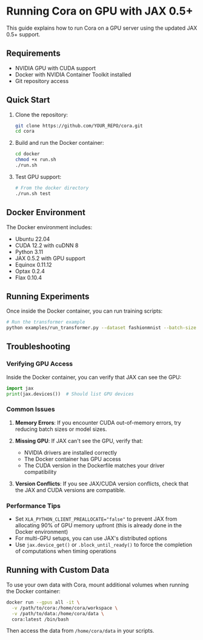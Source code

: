 # Running Cora on GPU with JAX 0.5+

This guide explains how to run Cora on a GPU server using the updated JAX 0.5+ support.

## Requirements

- NVIDIA GPU with CUDA support
- Docker with NVIDIA Container Toolkit installed
- Git repository access

## Quick Start

1. Clone the repository:
   ```bash
   git clone https://github.com/YOUR_REPO/cora.git
   cd cora
   ```

2. Build and run the Docker container:
   ```bash
   cd docker
   chmod +x run.sh
   ./run.sh
   ```

3. Test GPU support:
   ```bash
   # From the docker directory
   ./run.sh test
   ```

## Docker Environment

The Docker environment includes:
- Ubuntu 22.04
- CUDA 12.2 with cuDNN 8
- Python 3.11
- JAX 0.5.2 with GPU support
- Equinox 0.11.12
- Optax 0.2.4
- Flax 0.10.4

## Running Experiments

Once inside the Docker container, you can run training scripts:

```bash
# Run the transformer example
python examples/run_transformer.py --dataset fashionmnist --batch-size 16 --num-blocks 4 --epochs 10
```

## Troubleshooting

### Verifying GPU Access

Inside the Docker container, you can verify that JAX can see the GPU:

```python
import jax
print(jax.devices())  # Should list GPU devices
```

### Common Issues

1. **Memory Errors**: If you encounter CUDA out-of-memory errors, try reducing batch sizes or model sizes.

2. **Missing GPU**: If JAX can't see the GPU, verify that:
   - NVIDIA drivers are installed correctly
   - The Docker container has GPU access
   - The CUDA version in the Dockerfile matches your driver compatibility

3. **Version Conflicts**: If you see JAX/CUDA version conflicts, check that the JAX and CUDA versions are compatible.

### Performance Tips

- Set `XLA_PYTHON_CLIENT_PREALLOCATE="false"` to prevent JAX from allocating 90% of GPU memory upfront (this is already done in the Docker environment)
- For multi-GPU setups, you can use JAX's distributed options
- Use `jax.device_get()` or `.block_until_ready()` to force the completion of computations when timing operations

## Running with Custom Data

To use your own data with Cora, mount additional volumes when running the Docker container:

```bash
docker run --gpus all -it \
  -v /path/to/cora:/home/cora/workspace \
  -v /path/to/data:/home/cora/data \
  cora:latest /bin/bash
```

Then access the data from `/home/cora/data` in your scripts. 